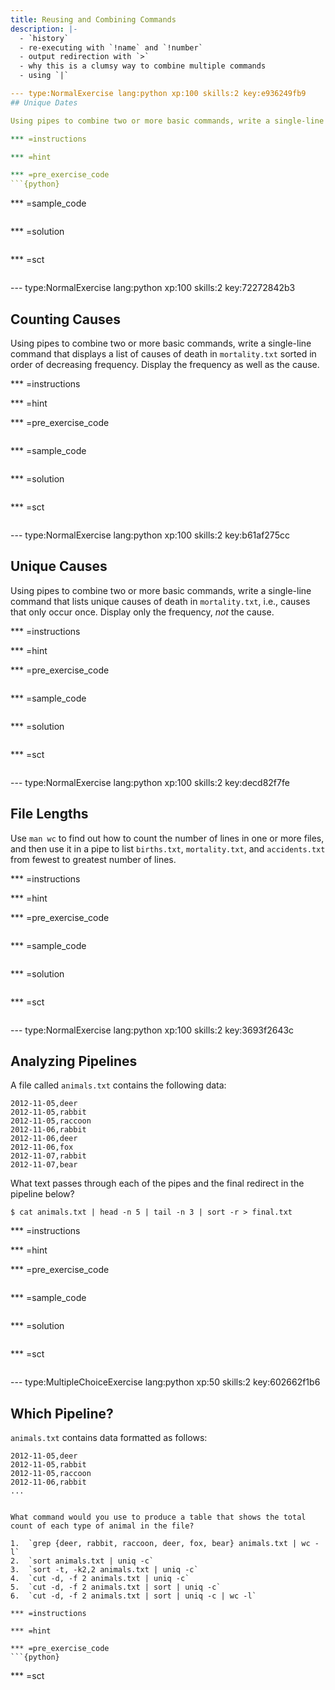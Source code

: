 ```yaml
---
title: Reusing and Combining Commands
description: |-
  - `history`
  - re-executing with `!name` and `!number`
  - output redirection with `>`
  - why this is a clumsy way to combine multiple commands
  - using `|`

--- type:NormalExercise lang:python xp:100 skills:2 key:e936249fb9
## Unique Dates

Using pipes to combine two or more basic commands, write a single-line command that displays unique dates in `mortality.txt`.

*** =instructions

*** =hint

*** =pre_exercise_code
```{python}

```

*** =sample_code
```{python}

```

*** =solution
```{python}

```

*** =sct
```{python}

```

--- type:NormalExercise lang:python xp:100 skills:2 key:72272842b3
## Counting Causes

Using pipes to combine two or more basic commands, write a single-line command that displays a list of causes of death in `mortality.txt` sorted in order of decreasing frequency. Display the frequency as well as the cause.

*** =instructions

*** =hint

*** =pre_exercise_code
```{python}

```

*** =sample_code
```{python}

```

*** =solution
```{python}

```

*** =sct
```{python}

```

--- type:NormalExercise lang:python xp:100 skills:2 key:b61af275cc
## Unique Causes

Using pipes to combine two or more basic commands, write a single-line command that lists unique causes of death in `mortality.txt`, i.e., causes that only occur once.  Display only the frequency, *not* the cause.

*** =instructions

*** =hint

*** =pre_exercise_code
```{python}

```

*** =sample_code
```{python}

```

*** =solution
```{python}

```

*** =sct
```{python}

```

--- type:NormalExercise lang:python xp:100 skills:2 key:decd82f7fe
## File Lengths

Use `man wc` to find out how to count the number of lines in one or more files, and then use it in a pipe to list `births.txt`, `mortality.txt`, and `accidents.txt` from fewest to greatest number of lines.

*** =instructions

*** =hint

*** =pre_exercise_code
```{python}

```

*** =sample_code
```{python}

```

*** =solution
```{python}

```

*** =sct
```{python}

```

--- type:NormalExercise lang:python xp:100 skills:2 key:3693f2643c
## Analyzing Pipelines

A file called `animals.txt` contains the following data:

```
2012-11-05,deer
2012-11-05,rabbit
2012-11-05,raccoon
2012-11-06,rabbit
2012-11-06,deer
2012-11-06,fox
2012-11-07,rabbit
2012-11-07,bear
```

What text passes through each of the pipes and the final redirect in the pipeline below?

```
$ cat animals.txt | head -n 5 | tail -n 3 | sort -r > final.txt
```

*** =instructions

*** =hint

*** =pre_exercise_code
```{python}

```

*** =sample_code
```{python}

```

*** =solution
```{python}

```

*** =sct
```{python}

```

--- type:MultipleChoiceExercise lang:python xp:50 skills:2 key:602662f1b6
## Which Pipeline?

`animals.txt` contains data formatted as follows:

```
2012-11-05,deer
2012-11-05,rabbit
2012-11-05,raccoon
2012-11-06,rabbit
...
```

```

What command would you use to produce a table that shows the total count of each type of animal in the file?

1.  `grep {deer, rabbit, raccoon, deer, fox, bear} animals.txt | wc -l`
2.  `sort animals.txt | uniq -c`
3.  `sort -t, -k2,2 animals.txt | uniq -c`
4.  `cut -d, -f 2 animals.txt | uniq -c`
5.  `cut -d, -f 2 animals.txt | sort | uniq -c`
6.  `cut -d, -f 2 animals.txt | sort | uniq -c | wc -l`

*** =instructions

*** =hint

*** =pre_exercise_code
```{python}

```

*** =sct
```{python}

```
